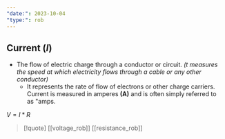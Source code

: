 ```yaml
---
"date:": 2023-10-04
"type:": rob
---
```

## Current (*I*)
  - The flow of electric charge through a conductor or circuit. 
   *(t measures the speed at which electricity flows through a cable or any other conductor)*
	  - It represents the rate of flow of electrons or other charge carriers. Current is measured in amperes **(A)** and is often simply referred to as "amps.

$V=I*R$

>[!quote] [[voltage_rob]] [[resistance_rob]]